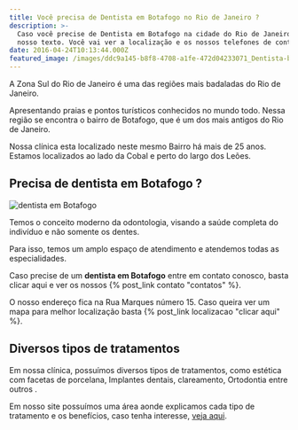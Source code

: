 ```yaml
---
title: Você precisa de Dentista em Botafogo no Rio de Janeiro ?
description: >-
  Caso você precise de Dentista em Botafogo na cidade do Rio de Janeiro veja o
  nosso texto. Você vai ver a localização e os nossos telefones de contato
date: 2016-04-24T10:13:44.000Z
featured_image: /images/ddc9a145-b8f8-4708-a1fe-472d04233071_Dentista-botafogo.jpg
---
```

A Zona Sul do Rio de Janeiro é uma das regiões mais badaladas do Rio de Janeiro. 

Apresentando praias e pontos turísticos conhecidos no mundo todo. Nessa região se encontra o bairro de Botafogo, que é um dos mais antigos do Rio de Janeiro. 

Nossa clínica esta localizado neste mesmo Bairro há mais de 25 anos. Estamos localizados ao lado da Cobal e perto do largo dos Leões.

## **Precisa de dentista em Botafogo ?**

![dentista em Botafogo](/images/ffa0ae7c-6c17-4a72-8cb4-34199f5f5f93_Dentista-em-botafogo.jpg) 

Temos o conceito moderno da odontologia, visando a saúde completa do indivíduo e não somente os dentes. 

Para isso, temos um amplo espaço de atendimento e atendemos todas as especialidades. 

Caso precise de um **dentista em Botafogo** entre em contato conosco, basta clicar aqui e ver os nossos {% post_link contato "contatos" %}. 

O nosso endereço fica na Rua Marques número 15. Caso queira ver um mapa para melhor localização basta {% post_link localizacao "clicar aqui" %}.

## Diversos tipos de tratamentos

Em nossa clínica, possuímos diversos tipos de tratamentos, como estética com facetas de porcelana, Implantes dentais, clareamento, Ortodontia entre outros . 

Em nosso site possuímos uma área aonde explicamos cada tipo de tratamento e os benefícios, caso tenha interesse, [veja aqui](/tratamentos/).
